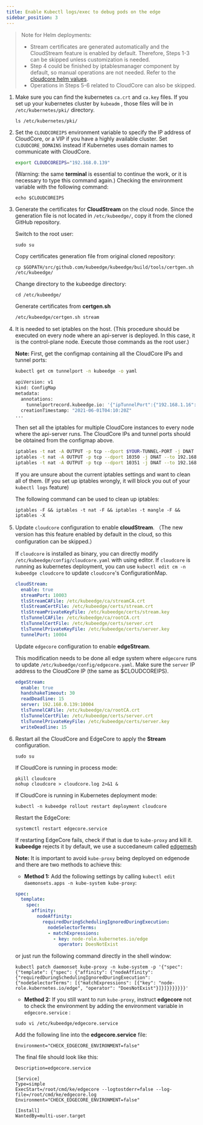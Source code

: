 ```yaml
---
title: Enable Kubectl logs/exec to debug pods on the edge
sidebar_position: 3
---
```


> Note for Helm deployments:
> - Stream certificates are generated automatically and the CloudStream feature is enabled by default. Therefore, Steps 1-3 can be skipped unless customization is needed.
> - Step 4 could be finished by iptablesmanager component by default, so manual operations are not needed. Refer to the [cloudcore helm values](https://github.com/kubeedge/kubeedge/blob/master/manifests/charts/cloudcore/values.yaml#L67).
> - Operations in Steps 5-6 related to CloudCore can also be skipped.

1. Make sure you can find the kubernetes `ca.crt` and `ca.key` files. If you set up your kubernetes cluster by `kubeadm` , those files will be in `/etc/kubernetes/pki/` directory.

    ```shell
    ls /etc/kubernetes/pki/
    ```

2. Set the `CLOUDCOREIPS` environment variable to specify the IP address of CloudCore, or a VIP if you have a highly available cluster. Set `CLOUDCORE_DOMAINS` instead if Kubernetes uses domain names to communicate with CloudCore.

    ```bash
    export CLOUDCOREIPS="192.168.0.139"
    ```

    (Warning: the same **terminal** is essential to continue the work, or it is necessary to type this command again.) Checking the environment variable with the following command:

    ```shell
    echo $CLOUDCOREIPS
    ```

3. Generate the certificates for **CloudStream** on the cloud node. Since the generation file is not located in `/etc/kubeedge/`, copy it from the cloned GitHub repository.

    Switch to the root user:

    ```shell
    sudo su
    ```

    Copy certificates generation file from original cloned repository:

    ```shell
    cp $GOPATH/src/github.com/kubeedge/kubeedge/build/tools/certgen.sh /etc/kubeedge/
    ```

    Change directory to the kubeedge directory:

    ```shell
    cd /etc/kubeedge/
    ```

    Generate certificates from **certgen.sh**

    ```bash
    /etc/kubeedge/certgen.sh stream
    ```

4. It is needed to set iptables on the host. (This procedure should be executed on every node where an api-server is deployed. In this case, it is the control-plane node. Execute those commands as the root user.)

    **Note:** First, get the configmap containing all the CloudCore IPs and tunnel ports:

    ```bash
    kubectl get cm tunnelport -n kubeedge -o yaml

    apiVersion: v1
    kind: ConfigMap
    metadata:
      annotations:
        tunnelportrecord.kubeedge.io: '{"ipTunnelPort":{"192.168.1.16":10350, "192.168.1.17":10351},"port":{"10350":true, "10351":true}}'
      creationTimestamp: "2021-06-01T04:10:20Z"
    ...
    ```

    Then set all the iptables for multiple CloudCore instances to every node where the api-server runs. The CloudCore IPs and tunnel ports should be obtained from the configmap above.

    ```bash
    iptables -t nat -A OUTPUT -p tcp --dport $YOUR-TUNNEL-PORT -j DNAT --to $YOUR-CLOUDCORE-IP:10003
    iptables -t nat -A OUTPUT -p tcp --dport 10350 -j DNAT --to 192.168.1.16:10003
    iptables -t nat -A OUTPUT -p tcp --dport 10351 -j DNAT --to 192.168.1.17:10003
    ```

    If you are unsure about the current iptables settings and want to clean all of them. (If you set up iptables wrongly, it will block you out of your `kubectl logs` feature)

    The following command can be used to clean up iptables:

    ``` shell
    iptables -F && iptables -t nat -F && iptables -t mangle -F && iptables -X
    ```

5. Update `cloudcore` configuration to enable **cloudStream**. （The new version has this feature enabled by default in the cloud, so this configuration can be skipped.）

    If `cloudcore` is installed as binary, you can directly modify `/etc/kubeedge/config/cloudcore.yaml` with using editor.
    If `cloudcore` is running as kubernetes deployment, you can use `kubectl edit cm -n kubeedge cloudcore` to update `cloudcore`'s ConfigurationMap.

    ```yaml
    cloudStream:
      enable: true
      streamPort: 10003
      tlsStreamCAFile: /etc/kubeedge/ca/streamCA.crt
      tlsStreamCertFile: /etc/kubeedge/certs/stream.crt
      tlsStreamPrivateKeyFile: /etc/kubeedge/certs/stream.key
      tlsTunnelCAFile: /etc/kubeedge/ca/rootCA.crt
      tlsTunnelCertFile: /etc/kubeedge/certs/server.crt
      tlsTunnelPrivateKeyFile: /etc/kubeedge/certs/server.key
      tunnelPort: 10004
    ```

   Update `edgecore` configuration to enable **edgeStream**.

    This modification needs to be done all edge system where `edgecore` runs to update `/etc/kubeedge/config/edgecore.yaml`.
    Make sure the `server` IP address to the CloudCore IP (the same as $CLOUDCOREIPS).

    ```yaml
    edgeStream:
      enable: true
      handshakeTimeout: 30
      readDeadline: 15
      server: 192.168.0.139:10004
      tlsTunnelCAFile: /etc/kubeedge/ca/rootCA.crt
      tlsTunnelCertFile: /etc/kubeedge/certs/server.crt
      tlsTunnelPrivateKeyFile: /etc/kubeedge/certs/server.key
      writeDeadline: 15
    ```

6. Restart all the CloudCore and EdgeCore to apply the **Stream** configuration.

    ```shell
    sudo su
    ```

    If CloudCore is running in process mode:

    ```shell
    pkill cloudcore
    nohup cloudcore > cloudcore.log 2>&1 &
    ```

    If CloudCore is running in Kubernetes deployment mode:

    ```shell
    kubectl -n kubeedge rollout restart deployment cloudcore
    ```

    Restart the EdgeCore:

    ```shell
    systemctl restart edgecore.service
    ```

    If restarting EdgeCore fails, check if that is due to `kube-proxy` and kill it. **kubeedge** rejects it by default, we use a succedaneum called [edgemesh](https://github.com/kubeedge/kubeedge/blob/master/docs/proposals/edgemesh-design.md)

    **Note:** It is important to avoid `kube-proxy` being deployed on edgenode and there are two methods to achieve this:

    - **Method 1:** Add the following settings by calling `kubectl edit daemonsets.apps -n kube-system kube-proxy`:

    ```yaml
    spec:
      template:
        spec:
          affinity:
            nodeAffinity:
              requiredDuringSchedulingIgnoredDuringExecution:
                nodeSelectorTerms:
                - matchExpressions:
                  - key: node-role.kubernetes.io/edge
                    operator: DoesNotExist
    ```

    or just run the following command directly in the shell window:

    ```shell
    kubectl patch daemonset kube-proxy -n kube-system -p '{"spec": {"template": {"spec": {"affinity": {"nodeAffinity": {"requiredDuringSchedulingIgnoredDuringExecution": {"nodeSelectorTerms": [{"matchExpressions": [{"key": "node-role.kubernetes.io/edge", "operator": "DoesNotExist"}]}]}}}}}}}'
    ```

    - **Method 2:** If you still want to run `kube-proxy`, instruct **edgecore** not to check the environment by adding the environment variable in `edgecore.service` :

    ```shell
    sudo vi /etc/kubeedge/edgecore.service
    ```

    Add the following line into the **edgecore.service** file:

    ```shell
    Environment="CHECK_EDGECORE_ENVIRONMENT=false"
    ```

    The final file should look like this:

    ```
    Description=edgecore.service

    [Service]
    Type=simple
    ExecStart=/root/cmd/ke/edgecore --logtostderr=false --log-file=/root/cmd/ke/edgecore.log
    Environment="CHECK_EDGECORE_ENVIRONMENT=false"

    [Install]
    WantedBy=multi-user.target
    ```
